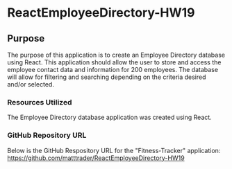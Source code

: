 # ReactEmployeeDirectory-HW19

## Purpose
The purpose of this application is to create an Employee Directory database using React.  This application should allow the user to store and access the employee contact data and information for 200 employees. The database will allow for filtering and searching depending on the criteria desired and/or selected.  

### Resources Utilized
The Employee Directory database application was created using React.

### GitHub Repository URL
Below is the GitHub Respository URL for the "Fitness-Tracker" application:
https://github.com/matttrader/ReactEmployeeDirectory-HW19 